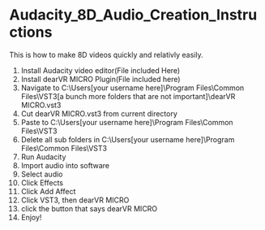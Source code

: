 # Audacity_8D_Audio_Creation_Instructions

This is how to make 8D videos quickly and relativly easily.

1. Install Audacity video editor(File included Here)
2. Install dearVR MICRO Plugin(File included here)
3. Navigate to C:\Users\[your username here]\Program Files\Common Files\VST3\[a bunch more folders that are not important]\dearVR MICRO.vst3
4. Cut dearVR MICRO.vst3 from current directory
5. Paste to C:\Users\[your username here]\Program Files\Common Files\VST3
6. Delete all sub folders in C:\Users\[your username here]\Program Files\Common Files\VST3
7. Run Audacity
8. Import audio into software
9. Select audio
10. Click Effects
11. Click Add Affect
12. Click VST3, then dearVR MICRO
13. click the button that says dearVR MICRO
14. Enjoy!
